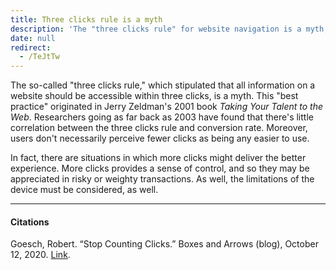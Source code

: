 ```yaml
---
title: Three clicks rule is a myth
description: 'The "three clicks rule" for website navigation is a myth, as research shows click count doesn''''t impact user experience or conversion rates, and more clicks can sometimes improve control and satisfaction.'
date: null
redirect:
  - /TeJtTw
---
```


The so-called "three clicks rule," which stipulated that all information on a website should be accessible within three clicks, is a myth. This "best practice" originated in Jerry Zeldman's 2001 book _Taking Your Talent to the Web_. Researchers going as far back as 2003 have found that there's little correlation between the three clicks rule and conversion rate. Moreover, users don't necessarily perceive fewer clicks as being any easier to use.

In fact, there are situations in which more clicks might deliver the better experience. More clicks provides a sense of control, and so they may be appreciated in risky or weighty transactions. As well, the limitations of the device must be considered, as well.

---

#### Citations

Goesch, Robert. “Stop Counting Clicks.” Boxes and Arrows (blog), October 12, 2020. [Link](https://boxesandarrows.com/stop-counting-clicks/).
